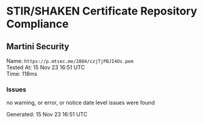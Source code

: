 # STIR/SHAKEN Certificate Repository Compliance

## Martini Security

Name: `https://p.mtsec.me/2884/czjTjPBJI4Os.pem`\
Tested At: 15 Nov 23 16:51 UTC\
Time: 118ms

### Issues

no warning, or error, or notice date level issues were found

Generated: 15 Nov 23 16:51 UTC